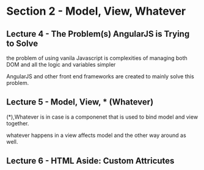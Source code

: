 # Section 2 - Model, View, Whatever

## Lecture 4 - The Problem(s) AngularJS is Trying to Solve

the problem of using vanila Javascript is complexities of managing both DOM and all the logic and variables simpler

AngularJS and other front end frameworks are created to mainly solve this problem.

## Lecture 5 - Model, View, * (Whatever)

(*),Whatever is in case is a componenet that is used to bind model and view together. 

whatever happens in a view affects model and the other way around as well. 

## Lecture 6 - HTML Aside: Custom Attricutes

